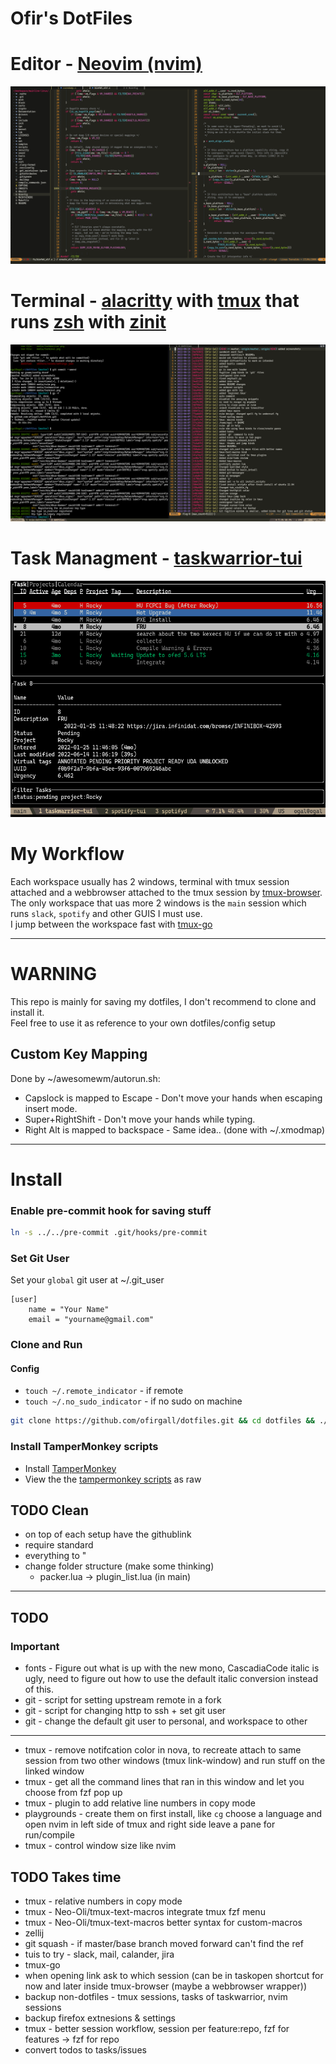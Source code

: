 # Ofir's DotFiles

# Editor - [Neovim (nvim)](https://github.com/neovim/neovim)
![nvim Screenshot](media/nvim/preview.png)

# Terminal - [alacritty](https://github.com/alacritty/alacritty) with [tmux](https://github.com/tmux/tmux) that runs [zsh](https://wiki.archlinux.org/title/zsh) with [zinit](https://github.com/zdharma-continuum/zinit)
![Terminal Screenshot](media/terminal.png)

# Task Managment - [taskwarrior-tui](https://github.com/kdheepak/taskwarrior-tui)
![TaskWarrior Screenshot](media/taskwarrior.png)

# My Workflow
Each workspace usually has 2 windows, terminal with tmux session attached and a webbrowser attached to the tmux session by [tmux-browser](https://github.com/ofirgall/tmux-browser).
The only workspace that uas more 2 windows is the `main` session which runs `slack`, `spotify` and other GUIS I must use. \
I jump between the workspace fast with [tmux-go](https://github.com/ofirgall/tmux-browser)

---

# WARNING
This repo is mainly for saving my dotfiles, I don't recommend to clone and install it. \
Feel free to use it as reference to your own dotfiles/config setup

## Custom Key Mapping
Done by ~/awesomewm/autorun.sh:
* Capslock is mapped to Escape - Don't move your hands when escaping insert mode.
* Super+RightShift - Don't move your hands while typing.
* Right Alt is mapped to backspace - Same idea.. (done with ~/.xmodmap)

---

# Install
### Enable pre-commit hook for saving stuff
```bash
ln -s ../../pre-commit .git/hooks/pre-commit
```

### Set Git User
Set your `global` git user at ~/.git_user
```
[user]
	name = "Your Name"
	email = "yourname@gmail.com"
```

### Clone and Run
#### Config
* `touch ~/.remote_indicator` - if remote
* `touch ~/.no_sudo_indicator` - if no sudo on machine
```bash
git clone https://github.com/ofirgall/dotfiles.git && cd dotfiles && ./install
```

### Install TamperMonkey scripts
* Install [TamperMonkey](https://www.tampermonkey.net/)
* View the the [tampermonkey scripts](tampermonkey) as raw

## TODO Clean
* on top of each setup have the githublink
* require standard
* everything to "
* change folder structure (make some thinking)
	* packer.lua -> plugin_list.lua (in main)

---
## TODO
### Important
* fonts - Figure out what is up with the new mono, CascadiaCode italic is ugly, need to figure out how to use the default italic conversion instead of this.
* git - script for setting upstream remote in a fork
* git - script for changing http to ssh + set git user
* git - change the default git user to personal, and workspace to other
---
* tmux - remove notifcation color in nova, to recreate attach to same session from two other windows (tmux link-window) and run stuff on the linked window
* tmux - get all the command lines that ran in this window and let you choose from fzf pop up
* tmux - plugin to add relative line numbers in copy mode
* playgrounds - create them on first install, like `cg` choose a language and open nvim in left side of tmux and right side leave a pane for run/compile
* tmux - control window size like nvim

## TODO Takes time
* tmux - relative numbers in copy mode
* tmux - Neo-Oli/tmux-text-macros integrate tmux fzf menu
* tmux - Neo-Oli/tmux-text-macros better syntax for custom-macros
* zellij
* git squash - if master/base branch moved forward can't find the ref
* tuis to try - slack, mail, calander, jira
* tmux-go
* when opening link ask to which session (can be in taskopen shortcut for now and later inside tmux-browser (maybe a webbrowser wrapper))
* backup non-dotfiles - tmux sessions, tasks of taskwarrior, nvim sessions
* backup firefox extnesions & settings
* tmux - better session workflow, session per feature:repo, fzf for features -> fzf for repo
* convert todos to tasks/issues

